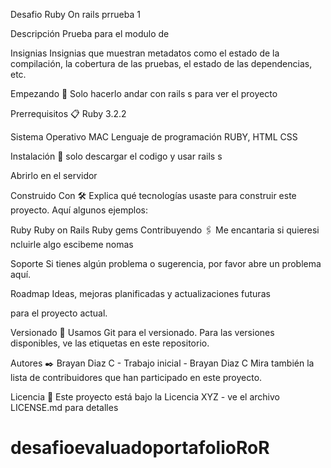 Desafio Ruby On rails prrueba 1 


Descripción
Prueba para el modulo de 

Insignias
Insignias que muestran metadatos como el estado de la compilación, la cobertura de las pruebas, el estado de las dependencias, etc.


Empezando 🚀
Solo hacerlo andar con rails s para ver el proyecto 

Prerrequisitos 📋
Ruby 3.2.2

Sistema Operativo MAC
Lenguaje de programación RUBY, HTML CSS 

Instalación 🔧
solo descargar el codigo y usar rails s 


Abrirlo en el servidor 


Construido Con 🛠️
Explica qué tecnologías usaste para construir este proyecto. Aquí algunos ejemplos:

Ruby
Ruby on Rails 
Ruby gems 
Contribuyendo 🖇️
Me encantaria si quieresi ncluirle algo escibeme nomas 


Soporte
Si tienes algún problema o sugerencia, por favor abre un problema aquí.

Roadmap
Ideas, mejoras planificadas y actualizaciones futuras

para el proyecto actual.

Versionado 📌
Usamos Git para el versionado. Para las versiones disponibles, ve las etiquetas en este repositorio.

Autores ✒️
Brayan Diaz C - Trabajo inicial - Brayan Diaz C
Mira también la lista de contribuidores que han participado en este proyecto.

Licencia 📄
Este proyecto está bajo la Licencia XYZ - ve el archivo LICENSE.md para detalles

# desafioevaluadoportafolioRoR
